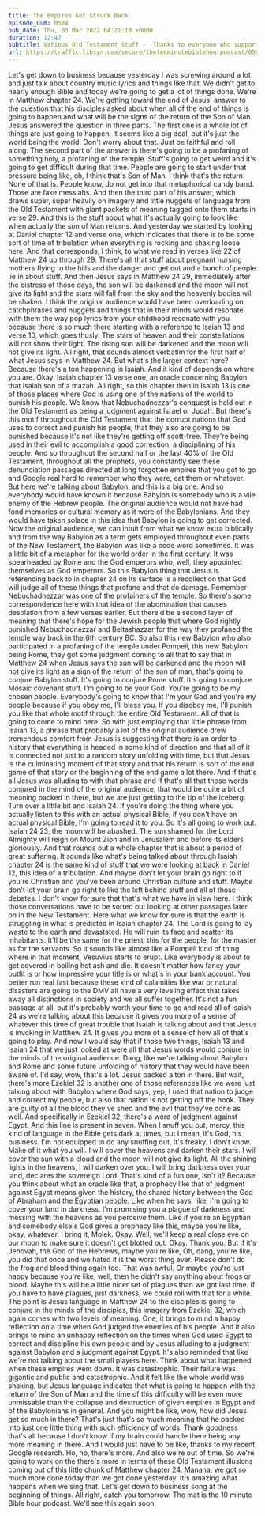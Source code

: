 ```yaml
---
title: The Empires Get Struck Back
episode_num: 0584
pub_date: Thu, 03 Mar 2022 04:21:18 +0000
duration: 12:47
subtitle: Various Old Testament Stuff -  Thanks to everyone who supports TMBH at  You're the reason we can all do this together!  Music written and performed by .
url: https://traffic.libsyn.com/secure/thetenminutebiblehourpodcast/0584_-_The_Empires_Get_Struck_Back.mp3
---
```


 Let's get down to business because yesterday I was screwing around a lot and just talk about country music lyrics and things like that. We didn't get to nearly enough Bible and today we're going to get a lot of things done. We're in Matthew chapter 24. We're getting toward the end of Jesus' answer to the question that his disciples asked about when all of the end of things is going to happen and what will be the signs of the return of the Son of Man. Jesus answered the question in three parts. The first one is a whole lot of things are just going to happen. It seems like a big deal, but it's just the world being the world. Don't worry about that. Just be faithful and roll along. The second part of the answer is there's going to be a profaning of something holy, a profaning of the temple. Stuff's going to get weird and it's going to get difficult during that time. People are going to start under that pressure being like, oh, I think that's Son of Man. I think that's the return. None of that is. People know, do not get into that metaphorical candy band. Those are fake messiahs. And then the third part of his answer, which draws super, super heavily on imagery and little nuggets of language from the Old Testament with giant packets of meaning tagged onto them starts in verse 29. And this is the stuff about what it's actually going to look like when actually the son of Man returns. And yesterday we started by looking at Daniel chapter 12 and verse one, which indicates that there is to be some sort of time of tribulation when everything is rocking and shaking loose here. And that corresponds, I think, to what we read in verses like 22 of Matthew 24 up through 29. There's all that stuff about pregnant nursing mothers flying to the hills and the danger and get out and a bunch of people lie in about stuff. And then Jesus says in Matthew 24 29, immediately after the distress of those days, the son will be darkened and the moon will not give its light and the stars will fall from the sky and the heavenly bodies will be shaken. I think the original audience would have been overloading on catchphrases and nuggets and things that in their minds would resonate with them the way pop lyrics from your childhood resonate with you because there is so much there starting with a reference to Isaiah 13 and verse 10, which goes thusly. The stars of heaven and their constellations will not show their light. The rising sun will be darkened and the moon will not give its light. All right, that sounds almost verbatim for the first half of what Jesus says in Matthew 24. But what's the larger context here? Because there's a ton happening in Isaiah. And it kind of depends on where you are. Okay. Isaiah chapter 13 verse one, an oracle concerning Babylon that Isaiah son of a mazah. All right, so this chapter then in Isaiah 13 is one of those places where God is using one of the nations of the world to punish his people. We know that Nebuchadnezzar's conquest is held out in the Old Testament as being a judgment against Israel or Judah. But there's this motif throughout the Old Testament that the corrupt nations that God uses to correct and punish his people, that they also are going to be punished because it's not like they're getting off scott-free. They're being used in their evil to accomplish a good correction, a disciplining of his people. And so throughout the second half or the last 40% of the Old Testament, throughout all the prophets, you constantly see these denunciation passages directed at long forgotten empires that you got to go and Google real hard to remember who they were, eat them or whatever. But here we're talking about Babylon, and this is a big one. And so everybody would have known it because Babylon is somebody who is a vile enemy of the Hebrew people. The original audience would not have had fond memories or cultural memory as it were of the Babylonians. And they would have taken solace in this idea that Babylon is going to get corrected. Now the original audience, we can intuit from what we know extra biblically and from the way Babylon as a term gets employed throughout even parts of the New Testament, the Babylon was like a code word sometimes. It was a little bit of a metaphor for the world order in the first century. It was spearheaded by Rome and the God emperors who, well, they appointed themselves as God emperors. So this Babylon thing that Jesus is referencing back to in chapter 24 on its surface is a recollection that God will judge all of these things that profane and that do damage. Remember Nebuchadnezzar was one of the profainers of the temple. So there's some correspondence here with that idea of the abomination that causes desolation from a few verses earlier. But there'd be a second layer of meaning that there's hope for the Jewish people that where God rightly punished Nebuchadnezzar and Beltashazzar for the way they profaned the temple way back in the 6th century BC. So also this new Babylon who also participated in a profaning of the temple under Pompeii, this new Babylon being Rome, they got some judgment coming to all that to say that in Matthew 24 when Jesus says the sun will be darkened and the moon will not give its light as a sign of the return of the son of man, that's going to conjure Babylon stuff. It's going to conjure Rome stuff. It's going to conjure Mosaic covenant stuff. I'm going to be your God. You're going to be my chosen people. Everybody's going to know that I'm your God and you're my people because if you obey me, I'll bless you. If you disobey me, I'll punish you like that whole motif through the entire Old Testament. All of that is going to come to mind here. So with just employing that little phrase from Isaiah 13, a phrase that probably a lot of the original audience drew tremendous comfort from Jesus is suggesting that there is an order to history that everything is headed in some kind of direction and that all of it is connected not just to a random story unfolding with time, but that Jesus is the culminating moment of that story and that his return is sort of the end game of that story or the beginning of the end game a lot there. And if that's all Jesus was alluding to with that phrase and if that's all that those words conjured in the mind of the original audience, that would be quite a bit of meaning packed in there, but we are just getting to the tip of the iceberg. Turn over a little bit and Isaiah 24. If you're doing the thing where you actually listen to this with an actual physical Bible, if you don't have an actual physical Bible, I'm going to read it to you. So it's all going to work out. Isaiah 24 23, the moon will be abashed. The sun shamed for the Lord Almighty will reign on Mount Zion and in Jerusalem and before its elders gloriously. And that rounds out a whole chapter that is about a period of great suffering. It sounds like what's being talked about through Isaiah chapter 24 is the same kind of stuff that we were looking at back in Daniel 12, this idea of a tribulation. And maybe don't let your brain go right to if you're Christian and you've been around Christian culture and stuff. Maybe don't let your brain go right to like the left behind stuff and all of those debates. I don't know for sure that that's what we have in view here. I think those conversations have to be sorted out looking at other passages later on in the New Testament. Here what we know for sure is that the earth is struggling in what is predicted in Isaiah chapter 24. The Lord is going to lay waste to the earth and devastated. He will ruin its face and scatter its inhabitants. It'll be the same for the priest, this for the people, for the master as for the servants. So it sounds like almost like a Pompeii kind of thing where in that moment, Vesuvius starts to erupt. Like everybody is about to get covered in boiling hot ash and die. It doesn't matter how fancy your outfit is or how impressive your title is or what's in your bank account. You better run real fast because these kind of calamities like war or natural disasters are going to the DMV all have a very leveling effect that takes away all distinctions in society and we all suffer together. It's not a fun passage at all, but it's probably worth your time to go and read all of Isaiah 24 as we're talking about this because it gives you more of a sense of whatever this time of great trouble that Isaiah is talking about and that Jesus is invoking in Matthew 24. It gives you more of a sense of how all of that's going to play. And now I would say that if those two things, Isaiah 13 and Isaiah 24 that we just looked at were all that Jesus words would conjure in the minds of the original audience. Dang, like we're talking about Babylon and Rome and some future unfolding of history that they would have been aware of. I'd say, wow, that's a lot. Jesus packed a ton in there. But wait, there's more Ezekiel 32 is another one of those references like we were just talking about with Babylon where God says, yep, I used that nation to judge and correct my people, but also that nation is not getting off the hook. They are guilty of all the blood they've shed and the evil that they've done as well. And specifically in Ezekiel 32, there's a word of judgment against Egypt. And this line is present in seven. When I snuff you out, mercy, this kind of language in the Bible gets dark at times, but I mean, it's God, his business. I'm not equipped to do any snuffing out. It's freaky. I don't know. Make of it what you will. I will cover the heavens and darken their stars. I will cover the sun with a cloud and the moon will not give its light. All the shining lights in the heavens, I will darken over you. I will bring darkness over your land, declares the sovereign Lord. That's kind of a fun one, isn't it? Because you think about what an oracle like that, a prophecy like that of judgment against Egypt means given the history, the shared history between the God of Abraham and the Egyptian people. Like when he says, like, I'm going to cover your land in darkness. I'm promising you a plague of darkness and messing with the heavens as you perceive them. Like if you're an Egyptian and somebody else's God gives a prophecy like this, maybe you're like, okay, whatever. I bring it, Molek. Okay. Well, we'll keep a real close eye on our moon to make sure it doesn't get blotted out. Okay. Thank you. But if it's Jehovah, the God of the Hebrews, maybe you're like, Oh, dang, you're like, you did that once and we hated it is the worst thing ever. Please don't do the frog and blood thing again too. That was awful. Or maybe you're just happy because you're like, well, then he didn't say anything about frogs or blood. Maybe this will be a little nicer set of plagues than we got last time. If you have to have plagues, just darkness, we could roll with that for a while. The point is Jesus language in Matthew 24 to the disciples is going to conjure in the minds of the disciples, this imagery from Ezekiel 32, which again comes with two levels of meaning. One, it brings to mind a happy reflection on a time when God judged the enemies of his people. And it also brings to mind an unhappy reflection on the times when God used Egypt to correct and discipline his own people and by Jesus alluding to a judgment against Babylon and a judgment against Egypt. It's also reminded that like we're not talking about the small players here. Think about what happened when these empires went down. It was catastrophic. Their failure was gigantic and public and catastrophic. And it felt like the whole world was shaking, but Jesus language indicates that what is going to happen with the return of the Son of Man and the time of this difficulty will be even more unmissable than the collapse and destruction of given empires in Egypt and of the Babylonians in general. And you might be like, wow, how did Jesus get so much in there? That's just that's so much meaning that he packed into just one little thing with such efficiency of words. Thank goodness that's all because I don't know if my brain could handle there being any more meaning in there. And I would just have to be like, thanks to my recent Google research. Ho, ho, there's more. And also we're out of time. So we're going to work on the there's more in terms of these Old Testament illusions coming out of this little chunk of Matthew chapter 24. Manana, we got so much more done today than we got done yesterday. It's amazing what happens when we sing that. Let's get down to business song at the beginning of things. All right, catch you tomorrow. The mat is the 10 minute Bible hour podcast. We'll see this again soon.